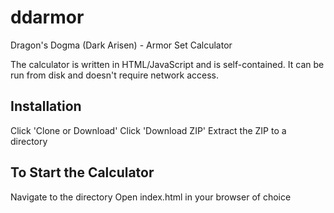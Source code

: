 # ddarmor
Dragon's Dogma (Dark Arisen) - Armor Set Calculator

The calculator is written in HTML/JavaScript and is self-contained. It can be run from disk and doesn't require network access.

## Installation
Click 'Clone or Download'
Click 'Download ZIP'
Extract the ZIP to a directory

## To Start the Calculator
Navigate to the directory
Open index.html in your browser of choice

